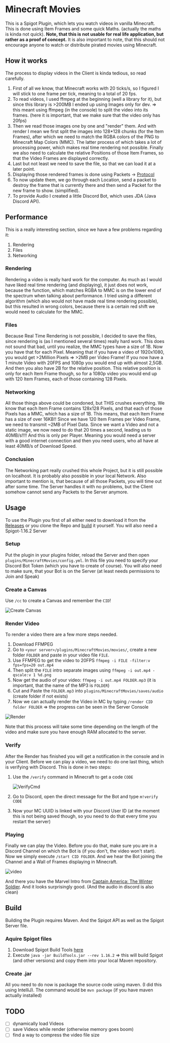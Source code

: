 # Minecraft Movies

This is a Spigot Plugin, which lets you watch videos in vanilla Minecraft. This is done using Item Frames and some quick Maths. (actually the maths is kinda not quick). **Note, that this is not usable for real life application, but rather as a proof of concept.** It is also important to note, that this should not encourage anyone to watch or distribute pirated movies using Minecraft. 

## How it works

The process to display videos in the Client is kinda tedious, so read carefully. 

1. First of all we know, that Minecraft works with 20 ticks/s, so I figured I will stick to one frame per tick, meaning to a total of 20 fps. 
2. To read videos, I used ffmpeg at the beginning (well a library for it), but since this library is >200MB I ended up using Images only for dev. => this meant using ffmpeg (in the console) to split the video into its frames. (here it is important, that we make sure that the video only has 20fps)
3. Then we read those images one by one and "render" them. And with render I mean we first split the images into 128*128 chunks (for the Item Frames), after which we need to match the RGBA colors of the PNG to Minecraft Map Colors (MMC). The latter process of which takes a lot of processing power, which makes real time rendering not possible. Finally we also need to calculate the relative Positions of those Item Frames, so that the Video Frames are displayed correctly.
4. Last but not least we need to save the file, so that we can load it at a later point.
5. Displaying those rendered frames is done using Packets -> [Protocol](https://wiki.vg/Protocol#Map_Data) 
6. To now update them, we go through each Location, send a packet to destroy the frame that is currently there and then send a Packet for the new frame to show. (simplified). 
7. To provide Audio I created a little Discord Bot, which uses JDA (Java Discord API). 



## Performance

This is a really interesting section, since we have a few problems regarding it:

1. Rendering
2. Files
3. Networking



### Rendering

Rendering a video is really hard work for the computer. As much as I would have liked real time rendering (and displaying), it just does not work, because the function, which matches RGBA to MMC is on the lower end of the spectrum when talking about performance. I tried using a different algorithm (which also would not have made real time rendering possible), but this resulted in wrong colors, because there is a certain red shift we would need to calculate for the MMC. 

### Files

Because Real Time Rendering is not possible, I decided to save the files, since rendering is (as I mentioned several times) really hard work. This does not sound that bad, until you realize, the MMC types have a size of 1B. Now you have that for each Pixel. Meaning that if you have a video of 1920x1080, you would get >2Million Pixels => >2MB per Video Frame! If you now have a 1 minute Video with 20FPS and 1080p you would end up with almost 2,5GB. And then you also have 2B for the relative position. This relative position is only for each Item Frame though, so for a 1080p video you would end up with 120 Item Frames, each of those containing 128 Pixels.

### Networking

All those things above could be condoned, but THIS crushes everything. We know that each Item Frame contains 128x128 Pixels, and that each of those Pixels has a MMC, which has a size of 1B. This means, that each Item Frame has a size of over 16KB!! Since we have 120 Item Frames per Video Frame, we need to transmit ~2MB of Pixel Data. Since we want a Video and not a static image, we now need to do that 20 times a second, leading us to 40MB/s!!!! And this is only per Player. Meaning you would need a server with a good internet connection and then you need users, who all have at least 40MB/s of Download Speed. 

### Conclusion

The Networking part really crushed this whole Project, but it is still possible on localhost. It is probably also possible in your local Network. Also important to mention is, that because of all those Packets, you will time out after some time. The Server handles it with no problems, but the Client somehow cannot send any Packets to the Server anymore. 



## Usage

To use the Plugin you first of all either need to download it from the [Releases](https://github.com/0Adiber/MinecraftMovies/releases) or you clone the Repo and [build](https://github.com/0Adiber/MinecraftMovies#build) it yourself. You will also need a Spigot-1.16.2 Server

### Setup

Put the plugin in your plugins folder, reload the Server and then open  `plugins/MinecraftMovies/config.yml`. In this file you need to specify your Discord Bot Token (which you have to create of course). You will also need to make sure, that your Bot is on the Server (at least needs permissions to Join and Speak)

### Create a Canvas

Use `/cc` to create a Canvas and remember the `CID`!

![Create Canvas](/images/cc.png)

### Render Video

To render a video there are a few more steps needed.

1. Download FFMPEG 
2. Go to `<your server>/plugins/MinecraftMovies/movies/`, create a new folder `FOLDER` and paste in your video file `FILE`.
3. Use FFMPEG to get the video to 20FPS `ffmpeg -i FILE -filter:v fps=fps=20 out.mp4`
4. Then split the `FILE` intro separate images using `ffmpeg -i out.mp4 -qscale:v 1 %d.png`
5. Now get the audio of your video: `ffmpeg -i out.mp4 FOLDER.mp3` (it is important, that the name of the MP3 is `FOLDER`)
6. Cut and Paste the `FOLDER.mp3` into `plugins/MinecraftMovies/saves/audio` (create folder if not exists)
7. Now we can actually render the Video in MC by typing `/render CID folder FOLDER` => the progress can be seen in the Server Console

![Render](/images/rendr.png)

Note that this process will take some time depending on the length of the video and make sure you have enough RAM allocated to the server. 

### Verify

After the Render has finished you will get a notification in the console and in your Client. Before we can play a video, we need to do one last thing, which is verifying with Discord. This is done in two steps:

1. Use the `/verify` command in Minecraft to get a code `CODE`

   ![VerifyCmd](/images/verify.png)

2. Go to Discord, open the direct message for the Bot and type `m!verify CODE`

3. Now your MC UUID is linked with your Discord User ID (at the moment this is not being saved though, so you need to do that every time you restart the server)

### Playing

Finally we can play the Video. Before you do that, make sure you are in a Discord Channel on which the Bot is (if you don't, the video won't start). Now we simply execute `/start CID FOLDER`. And we hear the Bot joining the Channel and a Wall of Frames displaying in Minecraft. 

![video](/images/vid.png)

And there you have the Marvel Intro from [Captain America: The Winter Soldier](https://www.youtube.com/watch?v=LIBg2oUYcAQ). And it looks surprisingly good. (And the audio in discord is also clean)

## Build

Building the Plugin requires Maven. And the Spigot API as well as the Spigot Server file. 

### Aquire Spigot files

1. Download Spigot Build Tools [here](https://hub.spigotmc.org/jenkins/job/BuildTools/lastSuccessfulBuild/artifact/target/BuildTools.jar)
2. Execute `java -jar BuildTools.jar --rev 1.16.2` => this will build Spigot (and other versions) and copy them into your local Maven repository. 

### Create .jar

All you need to do now is package the source code using maven. (I did this using IntelliJ). The command would be `mvn package` (if you have maven actually installed)


## TODO
- [ ] dynamically load Videos
- [ ] save Videos while render (otherwise memory goes boom)
- [ ] find a way to compress the video file size
